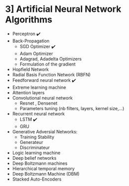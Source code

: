 
# 3] Artificial Neural Network Algorithms
- Perceptron :heavy_check_mark:
- Back-Propagation
  - SGD Optimizer :heavy_check_mark:
  - Adam Optimizer
  - Adagrad, Adadelta Optimizers
  - Formulation of the gradient
- Hopfield Network
- Radial Basis Function Network (RBFN)
- Feedforward neural network :heavy_check_mark:
- Extreme learning machine
- Attention layers
- Convolutional neural network
  - Resnet , Densenet 
  - Parameters tuning (nb filters, layers, kernel size,...)
- Recurrent neural network
  - LSTM :heavy_check_mark:
  - GRU 
- Generative Adversial Networks:
  - Training Stability
  - Generateur
  - Discriminateur
- Logic learning machine
- Deep belief networks
- Deep Boltzmann machines
- Hierarchical temporal memory
- Deep Boltzmann Machine (DBM)
- Stacked Auto-Encoders

